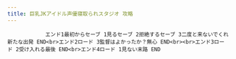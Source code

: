 ```yaml
---
title: 巨乳JKアイドル声優寝取られスタジオ 攻略
---
```


                エンド1最初からセーブ 1見るセーブ 2拒絶するセーブ 3二度と来ないでくれ新たな出発 END<br>エンド2ロード 3監督はよかったか？無心 END<br><br>エンド3ロード 2受け入れる最後 END<br>エンド4ロード 1見ない末路 END
              

